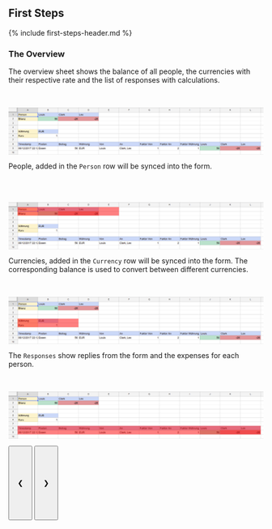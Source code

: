 ## First Steps

{% include first-steps-header.md %}
### The Overview

<div class="w3-content w3-display-container" style="height:200px">

<div class="w3-display-container mySlides">
  <div class="w3-container" style="height:80px">
  <p>The overview sheet shows the balance of all people, the currencies with their respective rate and the list of responses with calculations.</p>
  </div>
  <div class="w3-container">
  <img src="/assets/images/de/overview.jpg" style="display:block;margin:auto;width:100%">
  </div>
</div>

<div class="w3-display-container mySlides">
  <div class="w3-container" style="height:80px">
  <p>People, added in the <code class="highlighter-rouge">Person</code> row will be synced into the form.</p>
  </div>
  <div class="w3-container">
  <img src="/assets/images/de/overview_people.jpg" style="display:block;margin:auto;width:100%">
  </div>
</div>

<div class="w3-display-container mySlides">
  <div class="w3-container" style="height:80px">
  <p>Currencies, added in the <code class="highlighter-rouge">Currency</code> row will be synced into the form. The corresponding balance is used to convert between different currencies.</p>
  </div>
  <div class="w3-container">
  <img src="/assets/images/de/overview_currencies.jpg" style="display:block;margin:auto;width:100%">
  </div>
</div>

<div class="w3-display-container mySlides">
  <div class="w3-container" style="height:80px">
  <p>The <code class="highlighter-rouge">Responses</code> show replies from the form and the expenses for each person.</p>
  </div>
  <div class="w3-container">
  <img src="/assets/images/de/overview_responses.jpg" style="display:block;margin:auto;width:100%">
  </div>
</div>

<button class="w3-button w3-display-left w3-transparent" onclick="plusDivs(-1)" style="padding: 64px 16px;">&#10094;</button>
<button class="w3-button w3-display-right w3-transparent" onclick="plusDivs(1)" style="padding: 64px 16px;">&#10095;</button>

</div>



